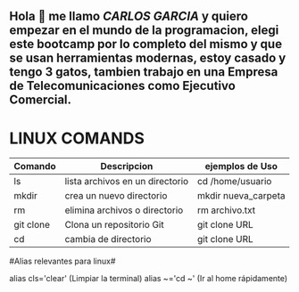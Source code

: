 ## Hola 👋 me llamo *CARLOS  GARCIA* y quiero empezar en el mundo de la programacion, elegi este bootcamp por lo completo del mismo y que se usan herramientas modernas, estoy casado y tengo 3 gatos, tambien trabajo en una Empresa de Telecomunicaciones como Ejecutivo Comercial.



# LINUX COMANDS #

| Comando     |   Descripcion                     | ejemplos   de Uso |
|------------|----------------------------------|-------------------|
|   ls       | lista archivos en un directorio |  cd /home/usuario |
|   mkdir    | crea un nuevo directorio        | mkdir nueva_carpeta |
|    rm      | elimina archivos o directorio   | rm archivo.txt |
| git clone  | Clona un repositorio Git        | git clone URL |
|    cd      | cambia de directorio             | git clone URL |

  #Alias relevantes para linux#

  alias cls='clear' (Limpiar la terminal)
  alias ~='cd ~'   (Ir al home rápidamente)
